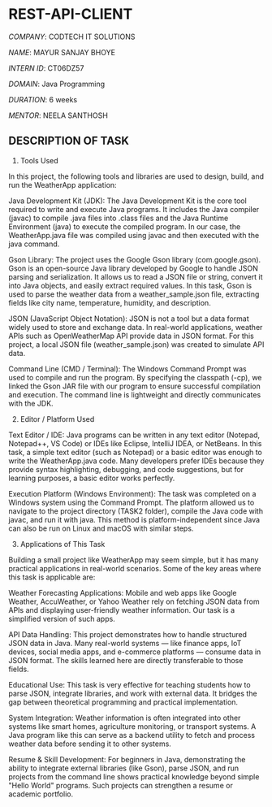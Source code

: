 # REST-API-CLIENT


*COMPANY*: CODTECH IT SOLUTIONS

*NAME*: MAYUR SANJAY BHOYE

*INTERN ID*: CT06DZ57

*DOMAIN*: Java Programming

*DURATION*: 6 weeks

*MENTOR*: NEELA SANTHOSH

## DESCRIPTION OF TASK

1. Tools Used

In this project, the following tools and libraries are used to design, build, and run the WeatherApp application:

Java Development Kit (JDK):
The Java Development Kit is the core tool required to write and execute Java programs. It includes the Java compiler (javac) to compile .java files into .class files and the Java Runtime Environment (java) to execute the compiled program. In our case, the WeatherApp.java file was compiled using javac and then executed with the java command.

Gson Library:
The project uses the Google Gson library (com.google.gson). Gson is an open-source Java library developed by Google to handle JSON parsing and serialization. It allows us to read a JSON file or string, convert it into Java objects, and easily extract required values. In this task, Gson is used to parse the weather data from a weather_sample.json file, extracting fields like city name, temperature, humidity, and description.

JSON (JavaScript Object Notation):
JSON is not a tool but a data format widely used to store and exchange data. In real-world applications, weather APIs such as OpenWeatherMap API provide data in JSON format. For this project, a local JSON file (weather_sample.json) was created to simulate API data.

Command Line (CMD / Terminal):
The Windows Command Prompt was used to compile and run the program. By specifying the classpath (-cp), we linked the Gson JAR file with our program to ensure successful compilation and execution. The command line is lightweight and directly communicates with the JDK.

2. Editor / Platform Used

Text Editor / IDE:
Java programs can be written in any text editor (Notepad, Notepad++, VS Code) or IDEs like Eclipse, IntelliJ IDEA, or NetBeans. In this task, a simple text editor (such as Notepad) or a basic editor was enough to write the WeatherApp.java code. Many developers prefer IDEs because they provide syntax highlighting, debugging, and code suggestions, but for learning purposes, a basic editor works perfectly.

Execution Platform (Windows Environment):
The task was completed on a Windows system using the Command Prompt. The platform allowed us to navigate to the project directory (TASK2 folder), compile the Java code with javac, and run it with java. This method is platform-independent since Java can also be run on Linux and macOS with similar steps.

3. Applications of This Task

Building a small project like WeatherApp may seem simple, but it has many practical applications in real-world scenarios. Some of the key areas where this task is applicable are:

Weather Forecasting Applications:
Mobile and web apps like Google Weather, AccuWeather, or Yahoo Weather rely on fetching JSON data from APIs and displaying user-friendly weather information. Our task is a simplified version of such apps.

API Data Handling:
This project demonstrates how to handle structured JSON data in Java. Many real-world systems — like finance apps, IoT devices, social media apps, and e-commerce platforms — consume data in JSON format. The skills learned here are directly transferable to those fields.

Educational Use:
This task is very effective for teaching students how to parse JSON, integrate libraries, and work with external data. It bridges the gap between theoretical programming and practical implementation.

System Integration:
Weather information is often integrated into other systems like smart homes, agriculture monitoring, or transport systems. A Java program like this can serve as a backend utility to fetch and process weather data before sending it to other systems.

Resume & Skill Development:
For beginners in Java, demonstrating the ability to integrate external libraries (like Gson), parse JSON, and run projects from the command line shows practical knowledge beyond simple "Hello World" programs. Such projects can strengthen a resume or academic portfolio.
